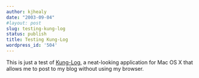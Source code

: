 ```yaml
---
author: kjhealy
date: "2003-09-04"
#layout: post
slug: testing-kung-log
status: publish
title: Testing Kung-Log
wordpress_id: '504'
---
```


This is just a test of [Kung-Log](http://www.kung-foo.tv/kunglog.php), a neat-looking application for Mac OS X that allows me to post to my blog without using my browser.
